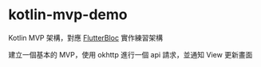 # kotlin-mvp-demo

Kotlin MVP 架構，對應 [FlutterBloc](https://github.com/TimChenDev/flutter-bloc-demo) 實作練習架構

建立一個基本的 MVP，使用 okhttp 進行一個 api 請求，並通知 View 更新畫面
